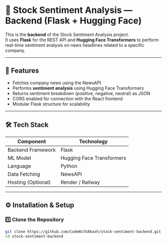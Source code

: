 # 🧠 Stock Sentiment Analysis — Backend (Flask + Hugging Face)

This is the **backend** of the Stock Sentiment Analysis project.  
It uses **Flask** for the REST API and **Hugging Face Transformers** to perform real-time sentiment analysis on news headlines related to a specific company.

---

## 🚀 Features

- Fetches company news using the NewsAPI  
- Performs **sentiment analysis** using Hugging Face Transformers  
- Returns sentiment breakdown (positive, negative, neutral) as JSON  
- CORS enabled for connection with the React frontend  
- Modular Flask structure for scalability  

---

## 🛠️ Tech Stack

| Component | Technology |
|------------|-------------|
| Backend Framework | Flask |
| ML Model | Hugging Face Transformers |
| Language | Python |
| Data Fetching | NewsAPI |
| Hosting (Optional) | Render / Railway |

---

## ⚙️ Installation & Setup

### 1️⃣ Clone the Repository
```bash
git clone https://github.com/CodeWithAkash/stock-sentiment-backend.git
cd stock-sentiment-backend
